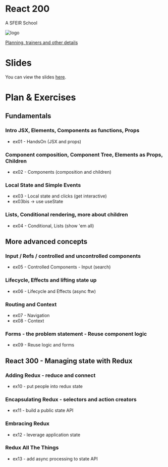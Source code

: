 # React 200

A SFEIR School

![logo](https://www.sfeir.com/img/school/formations/React%20200.png)

[Planning, trainers and other details](https://www.sfeir.com/school/react-200/)

# Slides

You can view the slides [here](https://sfeir-open-source.github.io/sfeir-school-react/).

# Plan & Exercises

## Fundamentals

### Intro JSX, Elements, Components as functions, Props

- ex01 - HandsOn (JSX and props)

### Component composition, Component Tree, Elements as Props, Children

- ex02 - Components (composition and children)

### Local State and Simple Events

- ex03 - Local state and clicks (get interactive)
- ex03bis -> use useState

### Lists, Conditional rendering, more about children

- ex04 - Conditional, Lists (show 'em all)

## More advanced concepts

### Input / Refs / controlled and uncontrolled components

- ex05 - Controlled Components - Input (search)

### Lifecycle, Effects and lifting state up

- ex06 - Lifecycle and Effects (async ftw)

### Routing and Context

- ex07 - Navigation
- ex08 - Context

### Forms - the problem statement - Reuse component logic

- ex09 - Reuse logic and forms

## React 300 - Managing state with Redux

### Adding Redux - reduce and connect

- ex10 - put people into redux state

### Encapsulating Redux - selectors and action creators

- ex11 - build a public state API

### Embracing Redux

- ex12 - leverage application state

### Redux All The Things

- ex13 - add async processing to state API


